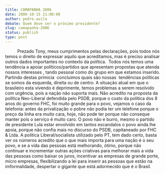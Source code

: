 ```yaml
---
title: CAMAPANHA 2006
date: 2006-10-15 21:00:00
author: pedro.avila
debate: Quem deve ser o próximo presidente?
slug: camapanha-2006
status: publish 
type: post
---
```


          Prezado Tony, meus cumprimentos pelas declarações, pois todos nós temos o direito de expressar aquilo que acreditamos, mas é preciso analisar outros dados importantes no contexto da política.  Todos nós temos uma tendência a apoiar políticos/partidos que apresentam propostas que atenda nossos interesses , tando pessoal como do grupo em que estamos inserido. Partindo destas primicia  concluimos quais são nossas  tendências políticas se somos da esquerda, direita ou de centro. A situação atual em que o brasileiro esta vivendo é deprimente, temos problemas a serem resolvido com urgência, poís a nação não suporta mais. Não acredito na proposta da política Neo-Liberal defendida pelo PSDB, porque o custo da política dos 8 anos do governo FHC, foi muito grande para o povo, vejamos o caso da telefonia: antes da privatização o pobre não podia ter um telefone porque o preço da linha era muito cara, hoje, não pode ter porque não conseque manter poís o serviço é muito caro. O povo não e burro, mesmo o partido de presidente Lula estar envolvido em tantos escandalos o povo ainda lhe apoia, porque não confia mais no discurso do PSDB, capitaneado por FHC  & Ltda. A política Liberal/socialista utilizado pelo PT, tem dado certo, basta ver os números acredito que o que mais importa para uma nação é o seu povo, e se a vida das pessoas está melhorando, ótimo, porque não continuar e incrementar outras ações criativas para melhorar mais a vida das pessoas como baixar os juros, incentivar as empresas de grande porte, micro empresas, flexibilizando a lei para inserir as pessoas que estão na imformalidade, despertar o gigante que está adormecido que é o Brasil.
